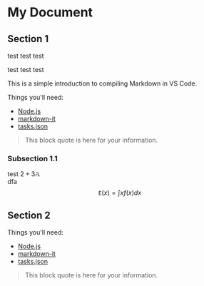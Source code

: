 # My Document

## Section 1

test test test

test test test

This is a simple introduction to compiling Markdown in VS Code.

Things you'll need:

* [Node.js](https://nodejs.org)
* [markdown-it](https://www.npmjs.com/package/markdown-it)
* [tasks.json](/docs/editor/tasks)

> This block quote is here for your information.

### Subsection 1.1 

test  $2+3 \mathbb{A}$  
dfa
$$
\mathtt{E}(x) = \int xf(x)dx
$$

## Section 2

Things you'll need:

* [Node.js](https://nodejs.org)
* [markdown-it](https://www.npmjs.com/package/markdown-it)
* [tasks.json](/docs/editor/tasks)

> This block quote is here for your information.
